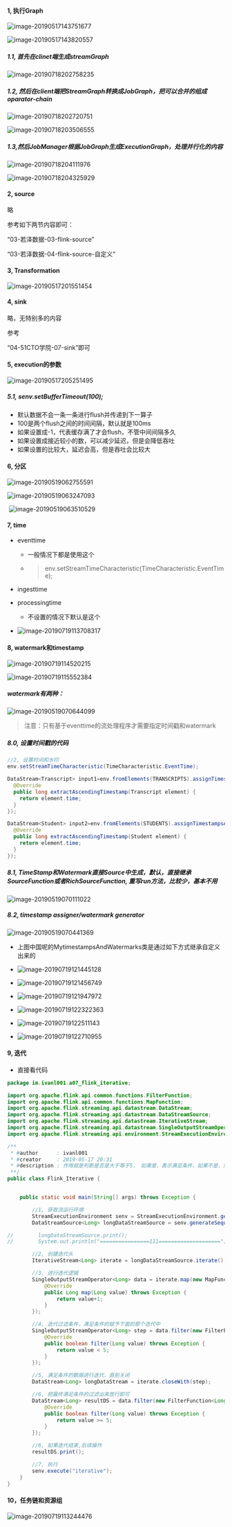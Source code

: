 

#### 1, 执行Graph

![image-20190517143751677](assets/image-20190517143751677.png)

![image-20190517143820557](assets/image-20190517143820557.png)

##### 1.1, 首先在clinet端生成streamGraph

![image-20190718202758235](assets/image-20190718202758235.png)

##### 1.2, 然后在client端把StreamGraph转换成JobGraph，把可以合并的组成oparator-chain

![image-20190718202720751](assets/image-20190718202720751.png)

![image-20190718203506555](assets/image-20190718203506555.png)



##### 1.3,然后JobManager根据JobGraph生成ExecutionGraph，处理并行化的内容

![image-20190718204111976](assets/image-20190718204111976.png)

![image-20190718204325929](assets/image-20190718204325929.png)



#### 2, source

略

参考如下两节内容即可：

“03-若泽数据-03-flink-source”

“03-若泽数据-04-flink-source-自定义”



#### 3, Transformation

![image-20190517201551454](assets/image-20190517201551454.png)

#### 4, sink

略，无特别多的内容

参考

“04-51CTO学院-07-sink”即可



#### 5, execution的参数

![image-20190517205251495](assets/image-20190517205251495.png)

##### 5.1, senv.setBufferTimeout(100);

* 默认数据不会一条一条进行flush并传递到下一算子
* 100是两个flush之间的时间间隔，默认就是100ms
* 如果设置成-1，代表缓存满了才会flush，不管中间间隔多久
* 如果设置成接近较小的数，可以减少延迟，但是会降低吞吐
* 如果设置的比较大，延迟会高，但是吞吐会比较大



#### 6, 分区

![image-20190519062755591](assets/image-20190519062755591.png)

![image-20190519063247093](assets/image-20190519063247093.png)

​      ![image-20190519063510529](assets/image-20190519063510529.png)

#### 7, time

* eventtime

  * 一般情况下都是使用这个

  * > env.setStreamTimeCharacteristic(TimeCharacteristic.EventTime);

* ingesttime

* processingtime

  * 不设置的情况下默认是这个

* ![image-20190719113708317](assets/image-20190719113708317.png)



#### 8, watermark和timestamp

![image-20190719114520215](assets/image-20190719114520215.png)

![image-20190719115552384](assets/image-20190719115552384.png)

##### watermark有两种：

![image-20190519070644099](assets/image-20190519070644099.png)


> 注意：只有基于eventtime的流处理程序才需要指定时间戳和watermark

##### 8.0, 设置时间戳的代码

```java
//2, 设置时间和水印
env.setStreamTimeCharacteristic(TimeCharacteristic.EventTime);

DataStream<Transcript> input1=env.fromElements(TRANSCRIPTS).assignTimestampsAndWatermarks(new AscendingTimestampExtractor<Transcript>() {
  @Override
  public long extractAscendingTimestamp(Transcript element) {
    return element.time;
  }
});

DataStream<Student> input2=env.fromElements(STUDENTS).assignTimestampsAndWatermarks(new AscendingTimestampExtractor<Student>() {
  @Override
  public long extractAscendingTimestamp(Student element) {
    return element.time;
  }
});
```



##### 8.1,  TimeStamp和Watermark直接Source中生成，默认，直接继承SourceFunction或者RichSourceFunction, 重写run方法，比较少，基本不用

![image-20190519070111022](assets/image-20190519070111022.png)

##### 8.2, timestamp assigner/watermark generator

![image-20190519070441369](assets/image-20190519070441369.png)

* 上图中国呢的MytimestampsAndWatermarks类是通过如下方式继承自定义出来的
* ![image-20190719121445128](assets/image-20190719121445128.png)
* ![image-20190719121456749](assets/image-20190719121456749.png)
* ![image-20190719121947972](assets/image-20190719121947972.png)

* ![image-20190719122322363](assets/image-20190719122322363.png)
* ![image-20190719122511143](assets/image-20190719122511143.png)
* ![image-20190719122710955](assets/image-20190719122710955.png)

#### 9, 迭代

* 直接看代码

```java
package im.ivanl001.a07_flink_iterative;

import org.apache.flink.api.common.functions.FilterFunction;
import org.apache.flink.api.common.functions.MapFunction;
import org.apache.flink.streaming.api.datastream.DataStream;
import org.apache.flink.streaming.api.datastream.DataStreamSource;
import org.apache.flink.streaming.api.datastream.IterativeStream;
import org.apache.flink.streaming.api.datastream.SingleOutputStreamOperator;
import org.apache.flink.streaming.api.environment.StreamExecutionEnvironment;

/**
 * #author      : ivanl001
 * #creator     : 2019-05-17 20:31
 * #description : 作用就是判断是否是大于等于5， 如果是，表示满足条件，如果不是，需要迭代加1， 直到满足大于等于5这个条件为止，最后打印出来
 **/
public class Flink_Iterative {


    public static void main(String[] args) throws Exception {

        //1, 获取流运行环境
        StreamExecutionEnvironment senv = StreamExecutionEnvironment.getExecutionEnvironment();
        DataStreamSource<Long> longDataStreamSource = senv.generateSequence(1, 10);

//        longDataStreamSource.print();
//        System.out.println("================111====================");

        //2, 创建迭代头
        IterativeStream<Long> iterate = longDataStreamSource.iterate();

        //3, 进行迭代逻辑
        SingleOutputStreamOperator<Long> data = iterate.map(new MapFunction<Long, Long>() {
            @Override
            public Long map(Long value) throws Exception {
                return value+1;
            }
        });

        //4, 迭代过滤条件，满足条件的赋予下面的那个迭代中
        SingleOutputStreamOperator<Long> step = data.filter(new FilterFunction<Long>() {
            @Override
            public boolean filter(Long value) throws Exception {
                return value < 5;
            }
        });

        //5, 满足条件的数据进行迭代，直到关闭
        DataStream<Long> longDataStream = iterate.closeWith(step);

        //6, 把最终满足条件的过滤出来放行即可
        DataStream<Long> resultDS = data.filter(new FilterFunction<Long>() {
            @Override
            public boolean filter(Long value) throws Exception {
                return value >= 5;
            }
        });

        //6, 如果迭代结束,后续操作
        resultDS.print();

        //7, 执行
        senv.execute("iterative");
    }
}
```

#### 10，任务链和资源组

![image-20190719113244476](assets/image-20190719113244476.png)

